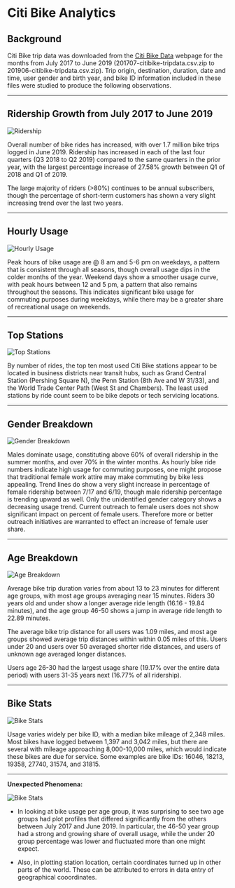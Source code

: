 # Citi Bike Analytics

## Background

Citi Bike trip data was downloaded from the [Citi Bike Data](https://www.citibikenyc.com/system-data) webpage for the months from July 2017 to June 2019 (201707-citibike-tripdata.csv.zip to 201906-citibike-tripdata.csv.zip). Trip origin, destination, duration, date and time, user gender and birth year, and bike ID information included in these files were studied to produce the following observations.

---

## Ridership Growth from July 2017 to June 2019

![Ridership](images/RidershipGrowth.png)

Overall number of bike rides has increased, with over 1.7 million bike trips logged in June 2019. Ridership has increased in each of the last four quarters (Q3 2018 to Q2 2019) compared to the same quarters in the prior year, with the largest percentage increase of 27.58% growth between Q1 of 2018 and Q1 of 2019.

The large majority of riders (>80%) continues to be annual subscribers, though the percentage of short-term customers has shown a very slight increasing trend over the last two years.

---

## Hourly Usage

![Hourly Usage](images/HourlyUsage.png)

Peak hours of bike usage are @ 8 am and 5-6 pm on weekdays, a pattern that is consistent through all seasons, though overall usage dips in the colder months of the year. Weekend days show a smoother usage curve, with peak hours between 12 and 5 pm, a pattern that also remains throughout the seasons. This indicates significant bike usage for commuting purposes during weekdays, while there may be a greater share of recreational usage on weekends.

---

## Top Stations

![Top Stations](images/TopStations.png)

By number of rides, the top ten most used Citi Bike stations appear to be located in business districts near transit hubs, such as Grand Central Station (Pershing Square N), the Penn Station (8th Ave and W 31/33), and the World Trade Center Path (West St and Chambers). The least used stations by ride count seem to be bike depots or tech servicing locations.

---

## Gender Breakdown

![Gender Breakdown](images/GenderBreakdown.png)

Males dominate usage, constituting above 60% of overall ridership in the summer months, and over 70% in the winter months. As hourly bike ride numbers indicate high usage for commuting purposes, one might propose that traditional female work attire may make commuting by bike less appealing. Trend lines do show a very slight increase in percentage of female ridership between 7/17 and 6/19, though male ridership percentage is trending upward as well. Only the unidentified gender category shows a decreasing usage trend. Current outreach to female users does not show significant impact on percent of female users. Therefore more or better outreach initiatives are warranted to effect an increase of female user share.

---

## Age Breakdown

![Age Breakdown](images/AgeBreakdown.png)

Average bike trip duration varies from about 13 to 23 minutes for different age groups, with most age groups averaging near 15 minutes. Riders 30 years old and under show a longer average ride length (16.16 - 19.84 minutes), and the age group 46-50 shows a jump in average ride length to 22.89 minutes.

The average bike trip distance for all users was 1.09 miles, and most age groups showed average trip distances within within 0.05 miles of this. Users under 20 and users over 50 averaged shorter ride distances, and users of unknown age averaged longer distances.

Users age 26-30 had the largest usage share (19.17% over the entire data period) with users 31-35 years next (16.77% of all ridership).

---

## Bike Stats

![Bike Stats](images/BikeStats.png)

Usage varies widely per bike ID, with a median bike mileage of 2,348 miles. Most bikes have logged between 1,397 and 3,042 miles, but there are several with mileage approaching 8,000-10,000 miles, which would indicate these bikes are due for service. Some examples are bike IDs: 16046, 18213, 19358, 27740, 31574, and 31815.

---

**Unexpected Phenomena:**

![Bike Stats](images/UnexpectedPhenomena.png)

* In looking at bike usage per age group, it was surprising to see two age groups had plot profiles that differed significantly from the others between July 2017 and June 2019. In particular, the 46-50 year group had a strong and growing share of overall usage, while the under 20 group percentage was lower and fluctuated more than one might expect.

* Also, in plotting station location, certain coordinates turned up in other parts of the world. These can be attributed to errors in data entry of geographical cooordinates.



